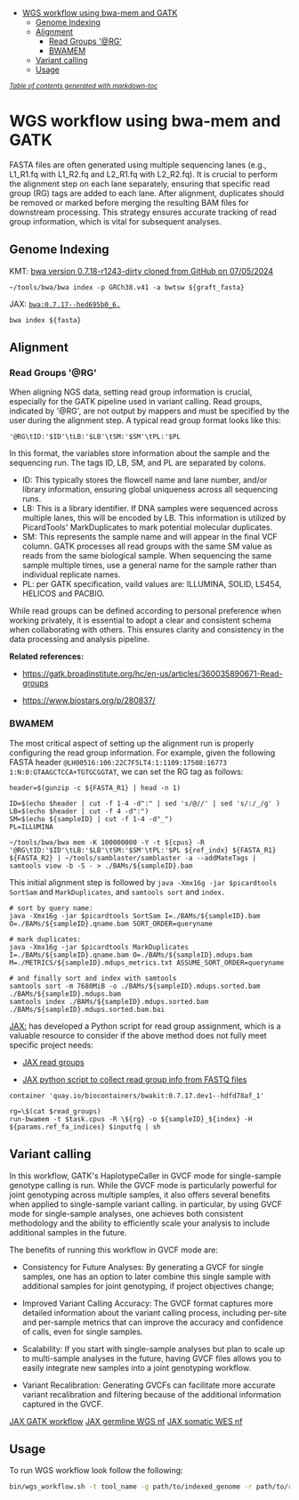 - [WGS workflow using bwa-mem and GATK](#wgs-workflow-using-bwa-mem-and-gatk)
  * [Genome Indexing](#genome-indexing)
  * [Alignment](#alignment)
    + [Read Groups '@RG'](#read-groups---rg-)
    + [BWAMEM](#bwamem)
  * [Variant calling](#variant-calling)
  * [Usage](#usage)

<small><i><a href='http://ecotrust-canada.github.io/markdown-toc/'>Table of contents generated with markdown-toc</a></i></small>


# WGS workflow using bwa-mem and GATK

FASTA files are often generated using multiple sequencing lanes (e.g., L1_R1.fq with L1_R2.fq and L2_R1.fq with L2_R2.fq). It is crucial to perform the alignment step on each lane separately, ensuring that specific read group (RG) tags are added to each lane. After alignment, duplicates should be removed or marked before merging the resulting BAM files for downstream processing. This strategy ensures accurate tracking of read group information, which is vital for subsequent analyses.

## Genome Indexing 

KMT: [bwa version 0.7.18-r1243-dirty cloned from GitHub on 07/05/2024](https://github.com/lh3/bwa)
```
~/tools/bwa/bwa index -p GRCh38.v41 -a bwtsw ${graft_fasta}
```

JAX: [`bwa:0.7.17--hed695b0_6.`](https://github.com/TheJacksonLaboratory/cs-nf-pipelines/blob/main/modules/bwa/bwa_index.nf)
```
bwa index ${fasta}
```

## Alignment

### Read Groups '@RG'

When aligning NGS data, setting read group information is crucial, especially for the GATK pipeline used in variant calling. Read groups, indicated by '@RG', are not output by mappers and must be specified by the user during the alignment step. A typical read group format looks like this:

```
'@RG\tID:'$ID'\tLB:'$LB'\tSM:'$SM'\tPL:'$PL
```

In this format, the variables store information about the sample and the sequencing run. The tags ID, LB, SM, and PL are separated by colons.

- ID: This typically stores the flowcell name and lane number, and/or library information, ensuring global uniqueness across all sequencing runs.
- LB: This is a library identifier. If DNA samples were sequenced across multiple lanes, this will be encoded by LB. This information is utilized by PicardTools' MarkDuplicates to mark potential molecular duplicates.
- SM: This represents the sample name and will appear in the final VCF column. GATK processes all read groups with the same SM value as reads from the same biological sample. When sequencing the same sample multiple times, use a general name for the sample rather than individual replicate names.
- PL: per GATK specification, vaild values are: ILLUMINA, SOLID, LS454, HELICOS and PACBIO.

While read groups can be defined according to personal preference when working privately, it is essential to adopt a clear and consistent schema when collaborating with others. This ensures clarity and consistency in the data processing and analysis pipeline.

**Related references:**

- https://gatk.broadinstitute.org/hc/en-us/articles/360035890671-Read-groups

- https://www.biostars.org/p/280837/

### BWAMEM

The most critical aspect of setting up the alignment run is properly configuring the read group information. For example, given the following FASTA header `@LH00516:106:22C7F5LT4:1:1109:17508:16773 1:N:0:GTAAGCTCCA+TGTGCGGTAT`, we can set the RG tag as follows:

```
header=$(gunzip -c ${FASTA_R1} | head -n 1)

ID=$(echo $header | cut -f 1-4 -d":" | sed 's/@//' | sed 's/:/_/g' )
LB=$(echo $header | cut -f 4 -d":")
SM=$(echo ${sampleID} | cut -f 1-4 -d"_")
PL=ILLUMINA

~/tools/bwa/bwa mem -K 100000000 -Y -t ${cpus} -R '@RG\tID:'$ID'\tLB:'$LB'\tSM:'$SM'\tPL:'$PL ${ref_indx} ${FASTA_R1} ${FASTA_R2} | ~/tools/samblaster/samblaster -a --addMateTags | samtools view -b -S - > ./BAMs/${sampleID}.bam
```

This initial alignment step is followed by `java -Xmx16g -jar $picardtools SortSam` and `MarkDuplicates`, and `samtools sort` and `index.`

```
# sort by query name:
java -Xmx16g -jar $picardtools SortSam I=./BAMs/${sampleID}.bam O=./BAMs/${sampleID}.qname.bam SORT_ORDER=queryname

# mark duplicates:
java -Xmx16g -jar $picardtools MarkDuplicates I=./BAMs/${sampleID}.qname.bam O=./BAMs/${sampleID}.mdups.bam M=./METRICS/${sampleID}.mdups_metrics.txt ASSUME_SORT_ORDER=queryname

# and finally sort and index with samtools
samtools sort -m 7680MiB -o ./BAMs/${sampleID}.mdups.sorted.bam ./BAMs/${sampleID}.mdups.bam
samtools index ./BAMs/${sampleID}.mdups.sorted.bam ./BAMs/${sampleID}.mdups.sorted.bam.bai
```

[JAX:](https://github.com/TheJacksonLaboratory/cs-nf-pipelines/blob/main/modules/bwa/bwa_mem_hla.nf) has developed a Python script for read group assignment, which is a valuable resource to consider if the above method does not fully meet specific project needs:

- [JAX read groups](https://github.com/TheJacksonLaboratory/cs-nf-pipelines/blob/main/modules/utility_modules/read_groups.nf)

- [JAX python script to collect read group info from FASTQ files](https://github.com/TheJacksonLaboratory/cs-nf-pipelines/blob/main/bin/shared/read_group_from_fastq.py)

```
container 'quay.io/biocontainers/bwakit:0.7.17.dev1--hdfd78af_1'

rg=\$(cat $read_groups)
run-bwamem -t $task.cpus -R \${rg} -o ${sampleID}_${index} -H ${params.ref_fa_indices} $inputfq | sh
```

## Variant calling

In this workflow, GATK's HaplotypeCaller in GVCF mode for single-sample genotype calling is run. While the GVCF mode is particularly powerful for joint genotyping across multiple samples, it also offers several benefits when applied to single-sample variant calling. in particular, by using GVCF mode for single-sample analyses, one achieves both consistent methodology and the ability to efficiently scale your analysis to include additional samples in the future.

The benefits of running this workflow in GVCF mode are:

 * Consistency for Future Analyses: By generating a GVCF for single samples, one has an option to later combine this single sample with additional samples for joint genotyping, if project objectives change;
 
 * Improved Variant Calling Accuracy: The GVCF format captures more detailed information about the variant calling process, including per-site and per-sample metrics that can improve the accuracy and confidence of calls, even for single samples.
 
 * Scalability: If you start with single-sample analyses but plan to scale up to multi-sample analyses in the future, having GVCF files allows you to easily integrate new samples into a joint genotyping workflow.
 
 * Variant Recalibration: Generating GVCFs can facilitate more accurate variant recalibration and filtering because of the additional information captured in the GVCF.


[JAX GATK workflow](https://github.com/TheJacksonLaboratory/cs-nf-pipelines/tree/main/modules/gatk)
[JAX germline WGS nf](https://github.com/TheJacksonLaboratory/cs-nf-pipelines/blob/main/workflows/wgs.nf)
[JAX somatic WES nf](https://github.com/TheJacksonLaboratory/cs-nf-pipelines/blob/main/workflows/somatic_wes.nf)
 
## Usage

To run WGS workflow look follow the following:

```bash
bin/wgs_workflow.sh -t tool_name -g path/to/indexed_genome -r path/to/reads.fastq -o output_directory ...s

```
 
